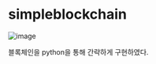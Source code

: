 # simpleblockchain

![image](https://user-images.githubusercontent.com/82134986/173203765-01b60f8e-9347-4eba-973d-9471fb02d4c3.png)


블록체인을 python을 통해 간략하게 구현하였다.

